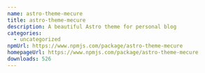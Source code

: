 ```yaml
---
name: astro-theme-mecure
title: astro-theme-mecure
description: A beautiful Astro theme for personal blog
categories:
  - uncategorized
npmUrl: https://www.npmjs.com/package/astro-theme-mecure
homepageUrl: https://www.npmjs.com/package/astro-theme-mecure
downloads: 526
---
```

